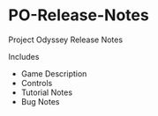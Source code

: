 # PO-Release-Notes
Project Odyssey Release Notes

Includes
- Game Description
- Controls
- Tutorial Notes
- Bug Notes
